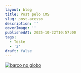 ```yaml
---
layout: blog
title: Post pelo CMS
slug: post-acesso
description: ''
coverImage: ''
publishedAt: 2025-10-22T10:57:00
tags:
  - Teste
  - '2'
draft: false
---
```

[![barco no globo](/assets/images/blog/world-travel-9872747_1280.jpg "barco no globo")](https://google.com)
